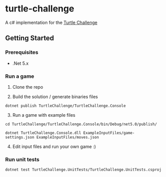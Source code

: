 # turtle-challenge
A c# implementation for the [Turtle Challenge](TurtleChallenge.pdf)

## Getting Started

### Prerequisites

- .Net 5.x

### Run a game

1. Clone the repo
   

2. Build the solution / generate binaries files

`dotnet publish TurtleChallenge/TurtleChallenge.Console`

3. Run a game with example files
   
`cd TurtleChallenge/TurtleChallenge.Console/bin/Debug/net5.0/publish/`

`dotnet TurtleChallenge.Console.dll ExampleInputFiles/game-settings.json ExampleInputFiles/moves.json`

4. Edit input files and run your own game :)

### Run unit tests

`dotnet test TurtleChallenge.UnitTests/TurtleChallenge.UnitTests.csproj`